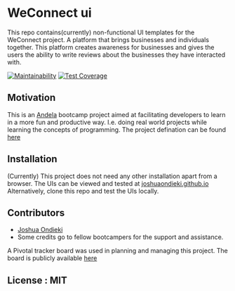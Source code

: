 # WeConnect ui
This repo contains(currently) non-functional UI templates for the WeConnect project. A platform that brings businesses and individuals together. This platform creates awareness for businesses and gives the users the ability to write reviews about the businesses they have interacted with.  

[![Maintainability](https://api.codeclimate.com/v1/badges/cc73c060a8797ec0099f/maintainability)](https://codeclimate.com/github/JoshuaOndieki/weconnect-ui/maintainability) [![Test Coverage](https://api.codeclimate.com/v1/badges/cc73c060a8797ec0099f/test_coverage)](https://codeclimate.com/github/JoshuaOndieki/weconnect-ui/test_coverage)


## Motivation

This is an [Andela](https://www.andela.com) bootcamp project aimed at facilitating developers to learn in a more fun and productive way. I.e. doing real world projects while learning the concepts of programming.
The project defination can be found [here](https://docs.google.com/document/d/1iJrCZKiHl-9bIqsTinHmipI_ItYZgrPHT2ZzO3W7ACg/edit#)

## Installation

(Currently) This project does not need any other installation apart from a browser.
The UIs can be viewed and tested at [joshuaondieki.github.io](https://www.joshuaondieki.github.io/)
Alternatively, clone this repo and test the UIs locally.


## Contributors
- [Joshua Ondieki](https://www.github.com/JoshuaOndieki/)
- Some credits go to fellow bootcampers for the support and assistance.

A Pivotal tracker board was used in planning and managing this project. The board is publicly available [here](https://www.pivotaltracker.com/n/projects/2153376)

## License : MIT
